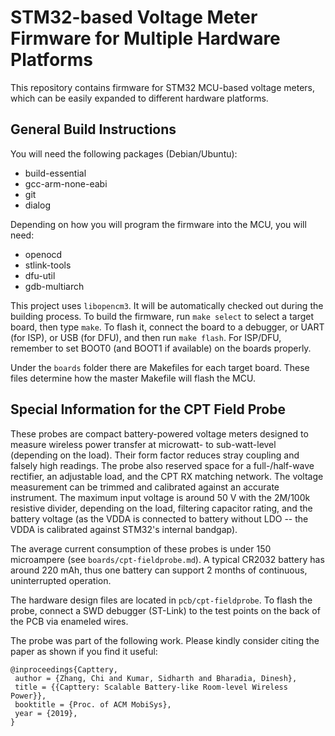 # STM32-based Voltage Meter Firmware for Multiple Hardware Platforms

This repository contains firmware for STM32 MCU-based voltage meters,
which can be easily expanded to different hardware platforms.

## General Build Instructions

You will need the following packages (Debian/Ubuntu):

* build-essential
* gcc-arm-none-eabi
* git
* dialog

Depending on how you will program the firmware into the MCU, you will need:

* openocd
* stlink-tools
* dfu-util
* gdb-multiarch

This project uses `libopencm3`. It will be automatically checked out during the building process.
To build the firmware, run `make select` to select a target board, then type `make`.
To flash it, connect the board to a debugger, or UART (for ISP), or USB (for DFU), and then run `make flash`.
For ISP/DFU, remember to set BOOT0 (and BOOT1 if available) on the boards properly.

Under the `boards` folder there are Makefiles for each target board.
These files determine how the master Makefile will flash the MCU.

## Special Information for the CPT Field Probe

These probes are compact battery-powered voltage meters designed to
measure wireless power transfer at microwatt- to sub-watt-level (depending on the load).
Their form factor reduces stray coupling and falsely high readings.
The probe also reserved space for a full-/half-wave rectifier,
an adjustable load, and the CPT RX matching network.
The voltage measurement can be trimmed and calibrated against an accurate instrument.
The maximum input voltage is around 50 V with the 2M/100k resistive divider,
depending on the load, filtering capacitor rating, and the battery voltage
(as the VDDA is connected to battery without LDO -- the VDDA is calibrated against STM32's internal bandgap).

The average current consumption of these probes is under 150 microampere (see `boards/cpt-fieldprobe.md`).
A typical CR2032 battery has around 220 mAh, thus one battery can support 2 months of continuous, uninterrupted operation.

The hardware design files are located in `pcb/cpt-fieldprobe`.
To flash the probe, connect a SWD debugger (ST-Link) to the test points on the back of the PCB via enameled wires.

The probe was part of the following work. Please kindly consider citing the paper as shown if you find it useful:

```
@inproceedings{Capttery,
 author = {Zhang, Chi and Kumar, Sidharth and Bharadia, Dinesh},
 title = {{Capttery: Scalable Battery-like Room-level Wireless Power}},
 booktitle = {Proc. of ACM MobiSys},
 year = {2019},
}
```

